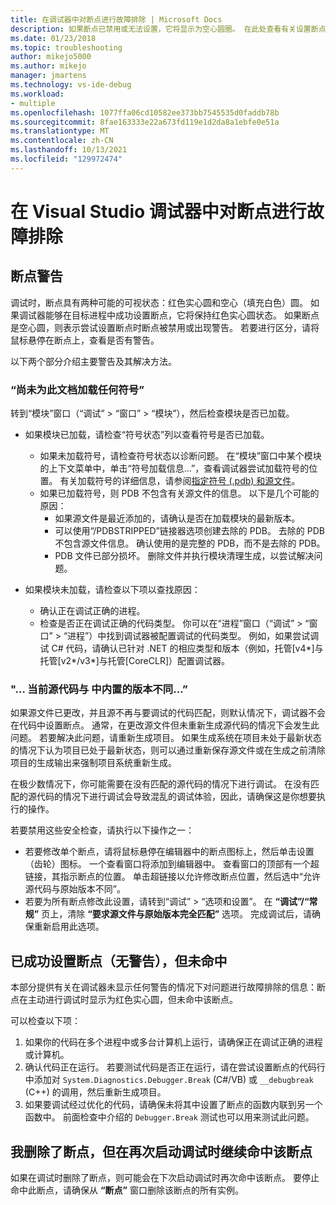 ```yaml
---
title: 在调试器中对断点进行故障排除 | Microsoft Docs
description: 如果断点已禁用或无法设置，它将显示为空心圆圈。 在此处查看有关设置断点时可能发生的问题的信息。
ms.date: 01/23/2018
ms.topic: troubleshooting
author: mikejo5000
ms.author: mikejo
manager: jmartens
ms.technology: vs-ide-debug
ms.workload:
- multiple
ms.openlocfilehash: 1077ffa06cd10582ee373bb7545535d0faddb78b
ms.sourcegitcommit: 8fae163333e22a673fd119e1d2da8a1ebfe0e51a
ms.translationtype: MT
ms.contentlocale: zh-CN
ms.lasthandoff: 10/13/2021
ms.locfileid: "129972474"
---
```

# <a name="troubleshoot-breakpoints-in-the-visual-studio-debugger"></a>在 Visual Studio 调试器中对断点进行故障排除

## <a name="breakpoint-warnings"></a>断点警告

调试时，断点具有两种可能的可视状态：红色实心圆和空心（填充白色）圆。 如果调试器能够在目标进程中成功设置断点，它将保持红色实心圆状态。 如果断点是空心圆，则表示尝试设置断点时断点被禁用或出现警告。 若要进行区分，请将鼠标悬停在断点上，查看是否有警告。

以下两个部分介绍主要警告及其解决方法。

### <a name="no-symbols-have-been-loaded-for-this-document"></a>“尚未为此文档加载任何符号”

转到“模块”窗口（“调试” > “窗口” > “模块”），然后检查模块是否已加载。
* 如果模块已加载，请检查“符号状态”列以查看符号是否已加载。
  * 如果未加载符号，请检查符号状态以诊断问题。 在“模块”窗口中某个模块的上下文菜单中，单击“符号加载信息...”，查看调试器尝试加载符号的位置。 有关加载符号的详细信息，请参阅[指定符号 (.pdb) 和源文件](../debugger/specify-symbol-dot-pdb-and-source-files-in-the-visual-studio-debugger.md)。
  * 如果已加载符号，则 PDB 不包含有关源文件的信息。 以下是几个可能的原因：
    * 如果源文件是最近添加的，请确认是否在加载模块的最新版本。
    * 可以使用“/PDBSTRIPPED”链接器选项创建去除的 PDB。 去除的 PDB 不包含源文件信息。 确认使用的是完整的 PDB，而不是去除的 PDB。
    * PDB 文件已部分损坏。 删除文件并执行模块清理生成，以尝试解决问题。

* 如果模块未加载，请检查以下项以查找原因：
  * 确认正在调试正确的进程。
  * 检查是否正在调试正确的代码类型。 你可以在“进程”窗口（“调试” > “窗口” > “进程”）中找到调试器被配置调试的代码类型。 例如，如果尝试调试 C# 代码，请确认已针对 .NET 的相应类型和版本（例如，托管[v4\*]与托管[v2\*/v3\*]与托管[CoreCLR]）配置调试器。

### <a name="-the-current-source-code-is-different-from-the-version-built-into"></a>"… 当前源代码与 中内置的版本不同...”

如果源文件已更改，并且源不再与要调试的代码匹配，则默认情况下，调试器不会在代码中设置断点。 通常，在更改源文件但未重新生成源代码的情况下会发生此问题。 若要解决此问题，请重新生成项目。 如果生成系统在项目未处于最新状态的情况下认为项目已处于最新状态，则可以通过重新保存源文件或在生成之前清除项目的生成输出来强制项目系统重新生成。

在极少数情况下，你可能需要在没有匹配的源代码的情况下进行调试。 在没有匹配的源代码的情况下进行调试会导致混乱的调试体验，因此，请确保这是你想要执行的操作。

若要禁用这些安全检查，请执行以下操作之一：
* 若要修改单个断点，请将鼠标悬停在编辑器中的断点图标上，然后单击设置（齿轮）图标。 一个查看窗口将添加到编辑器中。 查看窗口的顶部有一个超链接，其指示断点的位置。 单击超链接以允许修改断点位置，然后选中“允许源代码与原始版本不同”。
* 若要为所有断点修改此设置，请转到“调试” > “选项和设置”。 在 **“调试”/“常规”** 页上，清除 **“要求源文件与原始版本完全匹配”** 选项。 完成调试后，请确保重新启用此选项。

## <a name="the-breakpoint-was-successfully-set-no-warning-but-didnt-hit"></a>已成功设置断点（无警告），但未命中

本部分提供有关在调试器未显示任何警告的情况下对问题进行故障排除的信息：断点在主动进行调试时显示为红色实心圆，但未命中该断点。

可以检查以下项：
1. 如果你的代码在多个进程中或多台计算机上运行，请确保正在调试正确的进程或计算机。
2. 确认代码正在运行。 若要测试代码是否正在运行，请在尝试设置断点的代码行中添加对 `System.Diagnostics.Debugger.Break` (C#/VB) 或 `__debugbreak` (C++) 的调用，然后重新生成项目。
3. 如果要调试经过优化的代码，请确保未将其中设置了断点的函数内联到另一个函数中。 前面检查中介绍的 `Debugger.Break` 测试也可以用来测试此问题。

## <a name="i-deleted-a-breakpoint-but-i-continue-to-hit-it-when-i-start-debugging-again"></a>我删除了断点，但在再次启动调试时继续命中该断点

如果在调试时删除了断点，则可能会在下次启动调试时再次命中该断点。 要停止命中此断点，请确保从 **“断点”** 窗口删除该断点的所有实例。
